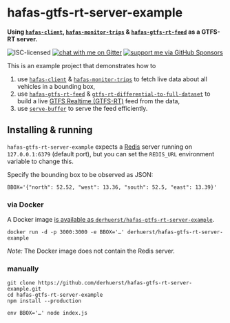 # hafas-gtfs-rt-server-example

**Using [`hafas-client`](https://github.com/public-transport/hafas-client), [`hafas-monitor-trips`](https://github.com/derhuerst/hafas-monitor-trips) & [`hafas-gtfs-rt-feed`](https://github.com/derhuerst/hafas-gtfs-rt-feed) as a GTFS-RT server.**

![ISC-licensed](https://img.shields.io/github/license/derhuerst/hafas-gtfs-rt-server-example.svg)
[![chat with me on Gitter](https://img.shields.io/badge/chat%20with%20me-on%20gitter-512e92.svg)](https://gitter.im/derhuerst)
[![support me via GitHub Sponsors](https://img.shields.io/badge/support%20me-donate-fa7664.svg)](https://github.com/sponsors/derhuerst)

This is an example project that demonstrates how to

1. use [`hafas-client`](https://github.com/public-transport/hafas-client) & [`hafas-monitor-trips`](https://github.com/derhuerst/hafas-monitor-trips) to fetch live data about all vehicles in a bounding box,
2. use [`hafas-gtfs-rt-feed`](https://github.com/derhuerst/hafas-gtfs-rt-feed) & [`gtfs-rt-differential-to-full-dataset`](https://github.com/derhuerst/gtfs-rt-differential-to-full-dataset) to build a live [GTFS Realtime (GTFS-RT)](https://developers.google.com/transit/gtfs-realtime/) feed from the data,
3. use [`serve-buffer`](https://github.com/derhuerst/serve-buffer) to serve the feed efficiently.


## Installing & running

`hafas-gtfs-rt-server-example` expects a [Redis](https://redis.io/) server running on `127.0.0.1:6379` (default port), but you can set the `REDIS_URL` environment variable to change this.

Specify the bounding box to be observed as JSON:

```shell
BBOX='{"north": 52.52, "west": 13.36, "south": 52.5, "east": 13.39}'
```

### via Docker

A Docker image [is available as `derhuerst/hafas-gtfs-rt-server-example`](https://hub.docker.com/r/derhuerst/hafas-gtfs-rt-server-example).

```shell
docker run -d -p 3000:3000 -e BBOX='…' derhuerst/hafas-gtfs-rt-server-example
```

*Note:* The Docker image does not contain the Redis server.

### manually

```shell
git clone https://github.com/derhuerst/hafas-gtfs-rt-server-example.git
cd hafas-gtfs-rt-server-example
npm install --production

env BBOX='…' node index.js
```
